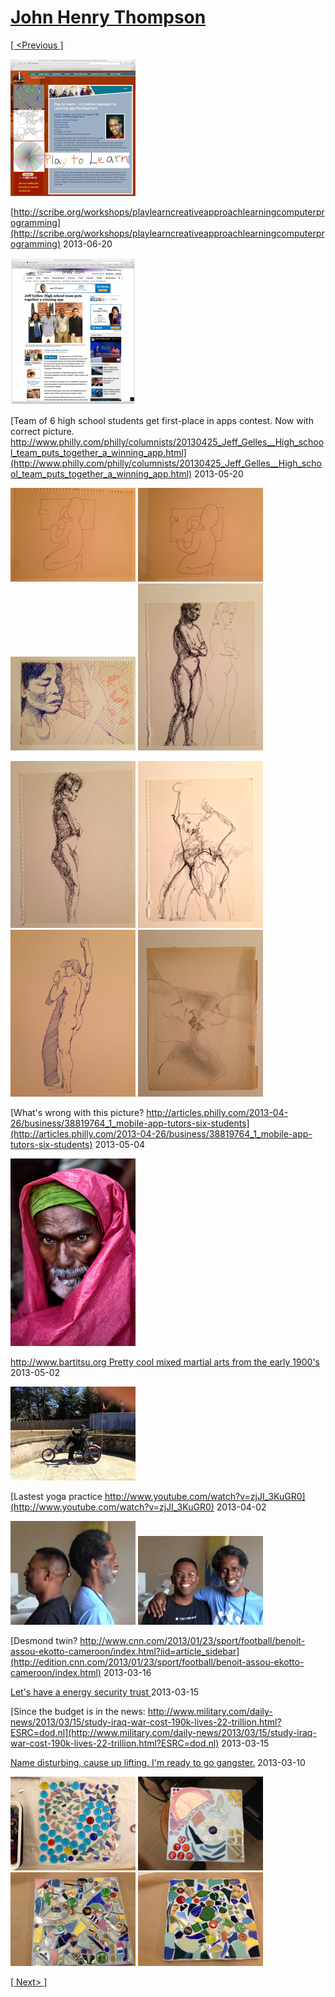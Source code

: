 # [John Henry Thompson](../README.md)

[[ <Previous ]](2013-07-03-1.md)

[![](../media/2013-07-03/Timeline-Photos-thumb.jpg)](../posts/2013-07-03-2.md)

[http://scribe.org/workshops/playlearncreativeapproachlearningcomputerprogramming](http://scribe.org/workshops/playlearncreativeapproachlearningcomputerprogramming)
2013-06-20

[![](../media/2013-05-20/Timeline-Photos-Philly-com-keeps-screwing-up-the-correct-picture-thumb.jpg)](../posts/2013-05-20-1.md)

[Team of 6 high school students get first-place in apps contest. Now with correct picture. http://www.philly.com/philly/columnists/20130425_Jeff_Gelles__High_school_team_puts_together_a_winning_app.html](http://www.philly.com/philly/columnists/20130425_Jeff_Gelles__High_school_team_puts_together_a_winning_app.html)
2013-05-20

[![](../media/2013-05-07/Art-1985-thumb.jpg)](../posts/2013-05-07-1.md) [![](../media/2013-05-07/Art-1986-thumb.jpg)](../posts/2013-05-07-2.md) [![](../media/2013-05-07/Art-1987-thumb.jpg)](../posts/2013-05-07-3.md) [![](../media/2013-05-07/Art-1988-thumb.jpg)](../posts/2013-05-07-4.md)

[![](../media/2013-05-07/Art-1989-thumb.jpg)](../posts/2013-05-07-5.md) [![](../media/2013-05-07/Art-1990-thumb.jpg)](../posts/2013-05-07-6.md) [![](../media/2013-05-07/Art-1991-thumb.jpg)](../posts/2013-05-07-7.md) [![](../media/2013-05-07/Art-1992-thumb.jpg)](../posts/2013-05-07-8.md)



[What's wrong with this picture? http://articles.philly.com/2013-04-26/business/38819764_1_mobile-app-tutors-six-students](http://articles.philly.com/2013-04-26/business/38819764_1_mobile-app-tutors-six-students)
2013-05-04

[![](../media/2013-05-03/Timeline-Photos-By-daughter-found-my-double-a-water-vendor-in-In-thumb.jpg)](../posts/2013-05-03-1.md)

[http://www.bartitsu.org Pretty cool mixed martial arts from the early 1900's](http://www.bartitsu.org/)
2013-05-02

[![](../media/2013-04-07/Tri-on-Cynwyd-Trail-thumb.jpg)](../posts/2013-04-07-1.md)

[Lastest yoga practice http://www.youtube.com/watch?v=zjJI_3KuGR0](http://www.youtube.com/watch?v=zjJI_3KuGR0)
2013-04-02

[![](../media/2013-03-21/Jervo-and-me-short-and-long-IMG_1608-Version-2-thumb.jpg)](../posts/2013-03-21-1.md) [![](../media/2013-03-21/Jervo-and-me-short-and-long-IMG_1606-Version-2-thumb.jpg)](../posts/2013-03-21-2.md)

[Desmond twin? http://www.cnn.com/2013/01/23/sport/football/benoit-assou-ekotto-cameroon/index.html?iid=article_sidebar](http://edition.cnn.com/2013/01/23/sport/football/benoit-assou-ekotto-cameroon/index.html)
2013-03-16



[Let's have a energy security trust ](http://wh.gov/ozvL)
2013-03-15



[Since the budget is in the news: http://www.military.com/daily-news/2013/03/15/study-iraq-war-cost-190k-lives-22-trillion.html?ESRC=dod.nl](http://www.military.com/daily-news/2013/03/15/study-iraq-war-cost-190k-lives-22-trillion.html?ESRC=dod.nl)
2013-03-15



[Name disturbing, cause up lifting. I'm ready to go gangster.](facebook.com)
2013-03-10

[![](../media/2013-03-09/Mosaic-Workshop-at-Sweet-Mabel-thumb.jpg)](../posts/2013-03-09-1.md) [![](../media/2013-03-09/Mosaic-Workshop-at-Sweet-Mabel-1-thumb.jpg)](../posts/2013-03-09-2.md) [![](../media/2013-03-09/Mosaic-Workshop-at-Sweet-Mabel-2-thumb.jpg)](../posts/2013-03-09-3.md) [![](../media/2013-03-09/Mosaic-Workshop-at-Sweet-Mabel-3-thumb.jpg)](../posts/2013-03-09-4.md)

[[ Next> ]](2013-01-21-1.md)